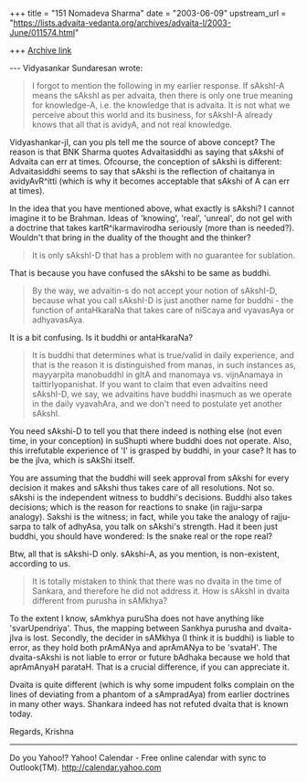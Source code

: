 +++
title = "151 Nomadeva Sharma"
date = "2003-06-09"
upstream_url = "https://lists.advaita-vedanta.org/archives/advaita-l/2003-June/011574.html"

+++
[Archive link](https://lists.advaita-vedanta.org/archives/advaita-l/2003-June/011574.html)


--- Vidyasankar Sundaresan <svidyasankar at hotmail.com>
wrote:

> I forgot to mention the following in my earlier
> response. If sAkshI-A means the sAkshI as per 
> advaita, then there is only one true meaning for 
> knowledge-A, i.e. the knowledge that is advaita. 
> It is not what we perceive about this world and 
> its business, for sAkshI-A already knows that all 
> that is avidyA, and not real knowledge.

Vidyashankar-jI, can you pls tell me the source of
above concept? The reason is that BNK Sharma quotes
Advaitasiddhi as saying that sAkshi of Advaita can err
at times. Ofcourse, the conception of sAkshi is
different: Advaitasiddhi seems to say that sAkshi is
the reflection of chaitanya in avidyAvR^itti (which is
why it becomes acceptable that sAkshi of A can err at
times).

In the idea that you have mentioned above, what
exactly is sAkshi? I cannot imagine it to be Brahman.
Ideas of 'knowing', 'real', 'unreal', do not gel with
a doctrine that takes kartR^ikarmavirodha seriously
(more than is needed?). Wouldn't that bring in the
duality of the thought and the thinker?

> It is only sAkshI-D that has a problem with no
> guarantee for sublation. 

That is because you have confused the sAkshi to be
same as buddhi.

> By the way, we advaitin-s do not accept your notion
> of sAkshI-D, because what you call sAkshI-D is just
> another name for buddhi - the function of 
> antaHkaraNa that takes care of niScaya and vyavasAya
> or adhyavasAya.

It is a bit confusing. Is it buddhi or antaHkaraNa? 

> It is buddhi that determines what is true/valid in 
> daily experience, and that is the reason it is 
> distinguished from manas, in such instances as, 
> mayyarpita manobuddhI in gItA and manomaya vs. 
> vijnAnamaya in taittirIyopanishat. If you want to 
> claim that even advaitins need sAkshI-D, we say, we
> advaitins have buddhi inasmuch as we operate in the
> daily vyavahAra, and we don't need to postulate yet
> another sAkshI.

You need sAkshi-D to tell you that there indeed is
nothing else (not even time, in your conception) in
suShupti where buddhi does not operate. Also, this
irrefutable experience of 'I' is grasped by buddhi, in
your case? It has to be the jIva, which is sAkShi
itself.

You are assuming that the buddhi will seek approval
from sAkshi for every decision it makes and sAkshi
thus takes care of all resolutions. Not so. sAkshi is
the independent witness to buddhi's decisions. Buddhi
also takes decisions; which is the reason for
reactions to snake (in rajju-sarpa analogy). Sakshi is
the witness; in fact, while you take the analogy of
rajju-sarpa to talk of adhyAsa, you talk on sAkshi's
strength. Had it been just buddhi, you should have
wondered: Is the snake real or the rope real?

Btw, all that is sAkshi-D only. sAkshi-A, as you
mention, is non-existent, according to us.

> It is totally mistaken to think that there was no
> dvaita in the time of Sankara, and therefore he did
> not address it. How is sAkshI in dvaita different 
> from purusha in sAMkhya? 

To the extent I know, sAmkhya puruSha does not have
anything like 'svarUpendriya'. Thus, the mapping
between Sankhya purusha and dvaita-jIva is lost.
Secondly, the decider in sAMkhya (I think it is
buddhi) is liable to error, as they hold both prAmANya
and aprAmANya to be 'svataH'. The dvaita-sAkshi is not
liable to error or future bAdhaka because we hold that
aprAmAnyaH parataH. That is a crucial difference, if
you can appreciate it.

Dvaita is quite different (which is why some impudent
folks complain on the lines of deviating from a
phantom of a sAmpradAya) from earlier doctrines in
many other ways. Shankara indeed has not refuted
dvaita that is known today.

Regards,
Krishna



__________________________________
Do you Yahoo!?
Yahoo! Calendar - Free online calendar with sync to Outlook(TM).
http://calendar.yahoo.com

